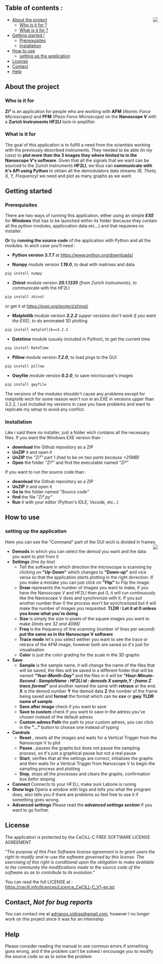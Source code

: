 ## Table of contents :

<img align="right" src=https://user-images.githubusercontent.com/52712038/91175054-79dfe300-e6e0-11ea-98a7-9cae7162c29f.png> 

- [About the project](#about-the-project)
	- [Who is it for ?](#who-is-it-for)
	- [What is it for ?](#what-is-it-for)
- [Getting started !](#getting-started)
	- [Prerequisites](#prerequisites)
	- [Installation](#installation)
- [How to use](#how-to-use)
	- [setting up the application](#setting-up-the-application)
- [License](#license)
- [Contact](#contact-not-for-bug-reports)
- [Help](#help)

## About the project
### Who is it for
**Zi²** is an application for people who are working with **AFM** *(Atomic Force Microscopes)* and **PFM** *(Piezo Force Microscope)* on the **Nanoscope V** with a **Zurich Instruments HF2LI** lock-in amplifier.

### What is it for
The goal of this application is to fulfill a need from the scientists working with the previously described instruments. They needed to be able *(in my case)* to **plot more than the 3 images they where limited to in the Nanoscope V's software**. Given that all the signals that we want can be sourced to the Zurich Instruments **HF2LI**, we thus can **communicate with it's API using Python** to obtain all the demodulators data streams *(R, Theta, X, Y, Frequency)* we need and plot as many graphs as we want.

## Getting started
### Prerequisites
There are two ways of running this application, either using an simple ***EXE*** for **Windows** that has to be launched within its folder (because they contain all the python modules, appliccation data etc...) and that requieres no installer. 

**Or** by **running the source code** of the application with Python and all the modules. In wich case you'll need :
- **Python version 3.7.7** at https://www.python.org/downloads/

- **Numpy** module version ***1.19.0***, to deal with matrixes and data
```bash
pip install numpy
```
- **Zhinst** module version ***20.1.1335*** *(from Zurich Instruments)*, to communicate with the HF2LI
```bash
pip install zhinst
```
or get it at https://pypi.org/project/zhinst/
- **Matplotlib** module version ***3.2.2*** *(upper versions don't work if you want the EXE)*, to do annimated 3D plotting 
```bash
pip install matplotlib==3.2.2
```
- **Datetime** module (usualy included in Python), to get the current time
```bash
pip install DateTime
```
- **Pillow** module version ***7.2.0***, to load pngs to the GUI
```bash
pip install pillow
```
- **Gwyfile** module version ***0.2.0***, to save microscope's images 
```bash
pip install gwyfile
```
The versions of the modules shouldn't cause any problems except for matplolib wich for some reason won't run in an EXE in versions upper than 3.2.2, I just included my versions in case you have problems and want to replicate my setup to avoid any conflict.

### Installation
Like i said there no installer, just a folder wich contains all the necessary files.
If you want the Windows EXE version than :
- **download** the Github repository as a ZIP
- **UnZIP** it and open it
- **UnZIP** the *"Zi²"* part 1 *(had to be on two parts because >25MB)*
- **Open** the folder *"Zi²"* and find the executable named *"Zi²"*

If you want to run the source code than :
- **download** the Github repository as a ZIP
- **UnZIP** it and open it
- **Go to** the folder named *"Source code"*
- **find** the file *"Zi².py"*
- **Run** it with your editor (Python's IDLE, Vscode, etc...)

## How to use 
### setting up the application

Here you can see the "Command" part of the GUI wich is divided in frames
<img align="right" src=https://user-images.githubusercontent.com/52712038/91230716-4cb92200-e72c-11ea-8862-33c57b3ada5d.png> 
- **Demods**
In which you can select the demod you want and the data you want to plot from it
- **Settings** *(line by line)*
	- Tell the software in which direction the microscope is scanning by clicking on **"Up-Down"** which changes to **"Down-up"** and vice versa so that the application starts plotting in the right dirrection. If you make a mistake you can just click on **"Flip"** to Flip the image.
	- **Draw** represents the number of Images you want to make, if you have the Nanoscope V and HF2LI then put 0, it will run continuously like the Nanoscope V does and synchronize with it. If you put another number than 0 the process won't be synchronized but it will make the number of images you requested. **TLDR : Let it at 0 unless you know what you're doing**
	- **Size** is simply the size in pixels of the square images you want to make *(limits are 32 and 4096)*
	- **Freq** is the frequency of line scanning (number of lines per second) **put the same as in the Nanoscope V software**
	- **Trace mode** let's you select wether you want to see the trace or retrace of the AFM image, however both are saved so it's just for visualisation
	- **Color** is just the color grading for the scale in the 3D graphs
- **Save**
	- **Sample** is the sample name, it will change the name of the files that will be saved, the files will be saved in a different folder that will be named ***"Year-Month-Day"*** and the files in it will be ***"Hour-Minute-Second : SampleName : HF2LI id : demods X sample,Y : frame Z trace.format"*** and another named the same with **retrace** at the end. **X** is the demod number **Y** the demod data **Z** the number of the frame being saved and **format** the format which can be **csv** or **gwy** 
**TLDR name of sample**
	- **Save after image** check if you want to save
	- **Save to custom** check if you want to save in the adress you've chosen instead of the default adress
	- **Custom adress Path** the path to your custom adress, you can click in the **"..."** button to choose one instead of typing
- **Controls**
	- **Reset** , resets all the images and waits for a Vertical Trigger from the Nanoscope V to plot
	- **Pause** , pauses the graphs but does not pause the sampling process, so it's just a graphical pause but not a real pause
	- **Start**, verifies that all the settings are correct, initializes the graphs and then waits for a Vertical Trigger from Nanoscope V to begin the sampling process and plotting
	- **Stop**, stops all the processes and clears the graphs, confirmation box befor stoping
- **Connect**
Connects to your HF2LI, make sure Labone is runing
- **Show logs**
Opens a window with logs and tells you what the program does, also tells you if there are problems so feel free to use it if something goes wrong.
- **Advanced settings**
Please read the ***advanced settings section*** if you want to go further.

## License
The application is protected by the CeCILL-C FREE SOFTWARE LICENSE AGREEMENT

*"The purpose of this Free Software license agreement is to grant users the right to modify and re-use the software governed by this license. The exercising of this right is conditional upon the obligation to make available to the community the modifications made to the source code of the software so as to contribute to its evolution."*

You can read the full LICENSE at : https://cecill.info/licences/Licence_CeCILL-C_V1-en.txt

## Contact, *Not for bug reports*
You can contact me at adrianos.sidiras@gmail.com, however I no longer work on this project since it was for an internship
## Help 
Please consider reading the manual to see commun errors if something goes wrong, and if the problem can't be solved i encourage you to modify the source code so as to solve the problem



	






 




 


